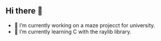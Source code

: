 ## Hi there 👋

- 🔭 I’m currently working on a maze projecct for university.
- 🌱 I’m currently learning C with the raylib library.
